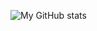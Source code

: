 ![My GitHub stats](https://github-readme-stats.vercel.app/api?username=dic1911&show_icons=true&theme=radical&include_all_commits=true&count_private=true)
